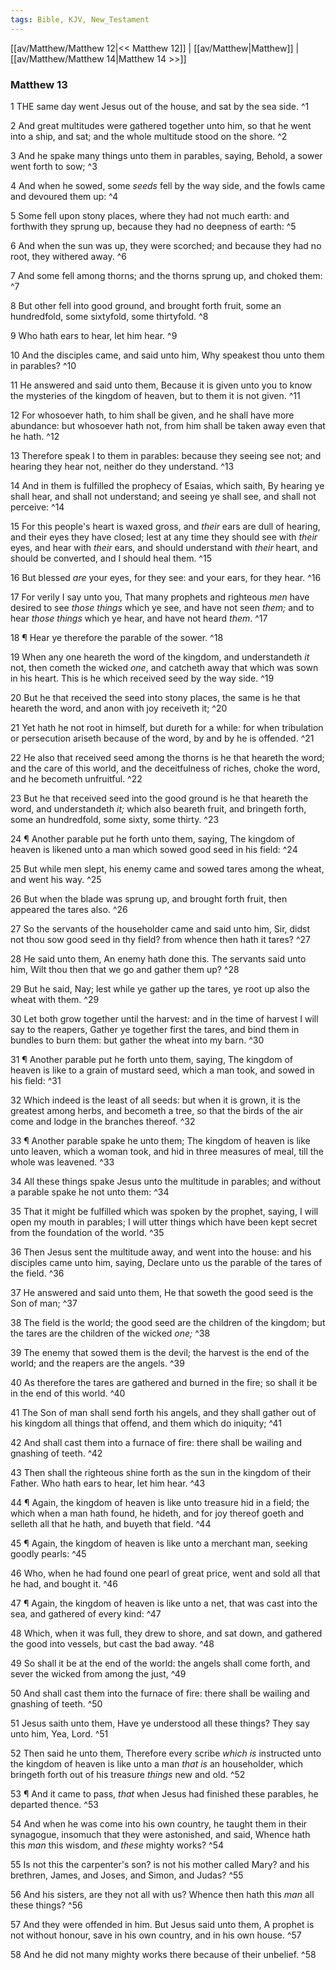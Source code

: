 ```yaml
---
tags: Bible, KJV, New_Testament
---
```


[[av/Matthew/Matthew 12|<< Matthew 12]] | [[av/Matthew|Matthew]] | [[av/Matthew/Matthew 14|Matthew 14 >>]]

### Matthew 13

1 THE same day went Jesus out of the house, and sat by the sea side. ^1

2 And great multitudes were gathered together unto him, so that he went into a ship, and sat; and the whole multitude stood on the shore. ^2

3 And he spake many things unto them in parables, saying, Behold, a sower went forth to sow; ^3

4 And when he sowed, some _seeds_ fell by the way side, and the fowls came and devoured them up: ^4

5 Some fell upon stony places, where they had not much earth: and forthwith they sprung up, because they had no deepness of earth: ^5

6 And when the sun was up, they were scorched; and because they had no root, they withered away. ^6

7 And some fell among thorns; and the thorns sprung up, and choked them: ^7

8 But other fell into good ground, and brought forth fruit, some an hundredfold, some sixtyfold, some thirtyfold. ^8

9 Who hath ears to hear, let him hear. ^9

10 And the disciples came, and said unto him, Why speakest thou unto them in parables? ^10

11 He answered and said unto them, Because it is given unto you to know the mysteries of the kingdom of heaven, but to them it is not given. ^11

12 For whosoever hath, to him shall be given, and he shall have more abundance: but whosoever hath not, from him shall be taken away even that he hath. ^12

13 Therefore speak I to them in parables: because they seeing see not; and hearing they hear not, neither do they understand. ^13

14 And in them is fulfilled the prophecy of Esaias, which saith, By hearing ye shall hear, and shall not understand; and seeing ye shall see, and shall not perceive: ^14

15 For this people's heart is waxed gross, and _their_ ears are dull of hearing, and their eyes they have closed; lest at any time they should see with _their_ eyes, and hear with _their_ ears, and should understand with _their_ heart, and should be converted, and I should heal them. ^15

16 But blessed _are_ your eyes, for they see: and your ears, for they hear. ^16

17 For verily I say unto you, That many prophets and righteous _men_ have desired to see _those_ _things_ which ye see, and have not seen _them;_ and to hear _those_ _things_ which ye hear, and have not heard _them_. ^17

18 ¶ Hear ye therefore the parable of the sower. ^18

19 When any one heareth the word of the kingdom, and understandeth _it_ not, then cometh the wicked _one_, and catcheth away that which was sown in his heart. This is he which received seed by the way side. ^19

20 But he that received the seed into stony places, the same is he that heareth the word, and anon with joy receiveth it; ^20

21 Yet hath he not root in himself, but dureth for a while: for when tribulation or persecution ariseth because of the word, by and by he is offended. ^21

22 He also that received seed among the thorns is he that heareth the word; and the care of this world, and the deceitfulness of riches, choke the word, and he becometh unfruitful. ^22

23 But he that received seed into the good ground is he that heareth the word, and understandeth _it;_ which also beareth fruit, and bringeth forth, some an hundredfold, some sixty, some thirty. ^23

24 ¶ Another parable put he forth unto them, saying, The kingdom of heaven is likened unto a man which sowed good seed in his field: ^24

25 But while men slept, his enemy came and sowed tares among the wheat, and went his way. ^25

26 But when the blade was sprung up, and brought forth fruit, then appeared the tares also. ^26

27 So the servants of the householder came and said unto him, Sir, didst not thou sow good seed in thy field? from whence then hath it tares? ^27

28 He said unto them, An enemy hath done this. The servants said unto him, Wilt thou then that we go and gather them up? ^28

29 But he said, Nay; lest while ye gather up the tares, ye root up also the wheat with them. ^29

30 Let both grow together until the harvest: and in the time of harvest I will say to the reapers, Gather ye together first the tares, and bind them in bundles to burn them: but gather the wheat into my barn. ^30

31 ¶ Another parable put he forth unto them, saying, The kingdom of heaven is like to a grain of mustard seed, which a man took, and sowed in his field: ^31

32 Which indeed is the least of all seeds: but when it is grown, it is the greatest among herbs, and becometh a tree, so that the birds of the air come and lodge in the branches thereof. ^32

33 ¶ Another parable spake he unto them; The kingdom of heaven is like unto leaven, which a woman took, and hid in three measures of meal, till the whole was leavened. ^33

34 All these things spake Jesus unto the multitude in parables; and without a parable spake he not unto them: ^34

35 That it might be fulfilled which was spoken by the prophet, saying, I will open my mouth in parables; I will utter things which have been kept secret from the foundation of the world. ^35

36 Then Jesus sent the multitude away, and went into the house: and his disciples came unto him, saying, Declare unto us the parable of the tares of the field. ^36

37 He answered and said unto them, He that soweth the good seed is the Son of man; ^37

38 The field is the world; the good seed are the children of the kingdom; but the tares are the children of the wicked _one;_ ^38

39 The enemy that sowed them is the devil; the harvest is the end of the world; and the reapers are the angels. ^39

40 As therefore the tares are gathered and burned in the fire; so shall it be in the end of this world. ^40

41 The Son of man shall send forth his angels, and they shall gather out of his kingdom all things that offend, and them which do iniquity; ^41

42 And shall cast them into a furnace of fire: there shall be wailing and gnashing of teeth. ^42

43 Then shall the righteous shine forth as the sun in the kingdom of their Father. Who hath ears to hear, let him hear. ^43

44 ¶ Again, the kingdom of heaven is like unto treasure hid in a field; the which when a man hath found, he hideth, and for joy thereof goeth and selleth all that he hath, and buyeth that field. ^44

45 ¶ Again, the kingdom of heaven is like unto a merchant man, seeking goodly pearls: ^45

46 Who, when he had found one pearl of great price, went and sold all that he had, and bought it. ^46

47 ¶ Again, the kingdom of heaven is like unto a net, that was cast into the sea, and gathered of every kind: ^47

48 Which, when it was full, they drew to shore, and sat down, and gathered the good into vessels, but cast the bad away. ^48

49 So shall it be at the end of the world: the angels shall come forth, and sever the wicked from among the just, ^49

50 And shall cast them into the furnace of fire: there shall be wailing and gnashing of teeth. ^50

51 Jesus saith unto them, Have ye understood all these things? They say unto him, Yea, Lord. ^51

52 Then said he unto them, Therefore every scribe _which_ _is_ instructed unto the kingdom of heaven is like unto a man _that_ _is_ an householder, which bringeth forth out of his treasure _things_ new and old. ^52

53 ¶ And it came to pass, _that_ when Jesus had finished these parables, he departed thence. ^53

54 And when he was come into his own country, he taught them in their synagogue, insomuch that they were astonished, and said, Whence hath this _man_ this wisdom, and _these_ mighty works? ^54

55 Is not this the carpenter's son? is not his mother called Mary? and his brethren, James, and Joses, and Simon, and Judas? ^55

56 And his sisters, are they not all with us? Whence then hath this _man_ all these things? ^56

57 And they were offended in him. But Jesus said unto them, A prophet is not without honour, save in his own country, and in his own house. ^57

58 And he did not many mighty works there because of their unbelief. ^58
